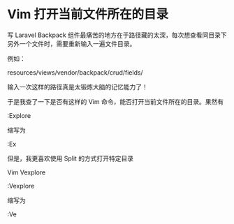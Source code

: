# Vim 打开当前文件所在的目录

写 Laravel Backpack 组件最痛苦的地方在于路径藏的太深，每次想查看同目录下另外一个文件时，需要重新输入一遍文件目录。

例如：

resources/views/vendor/backpack/crud/fields/

输入一次这样的路径真是太锻炼大脑的记忆能力了！

于是我查了一下是否有这样的 Vim 命令，能否打开当前文件所在的目录。果然有

:Explore

缩写为

:Ex

但是，我更喜欢使用 Split 的方式打开特定目录

Vim Vexplore

:Vexplore

缩写为

:Ve